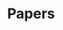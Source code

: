 ---
title: "Papers"
aliases: /archive/
description: "Preprints and articles on labor, technology, older workers, retirement, and other topics."
---